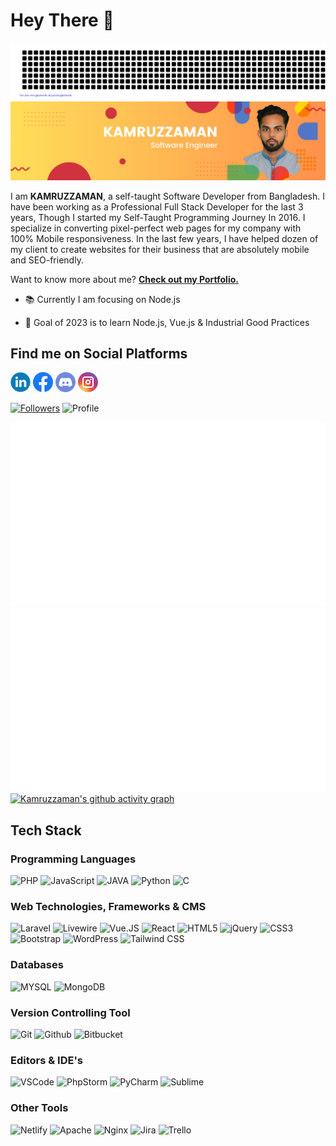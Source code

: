 # Hey There 👋

[![Linkedin](https://github.com/kzamanbd/kzamanbd/blob/master/gitartwork.svg)](https://www.linkedin.com/in/kzamanbd)
[![Linkedin](https://raw.githubusercontent.com/kzamanbd/kzamanbd/master/images/github-cover.png)](https://www.linkedin.com/in/kzamanbd)

I am **KAMRUZZAMAN**, a self-taught Software Developer from Bangladesh. I have been working as a Professional Full Stack Developer for the last 3 years, Though I started my Self-Taught Programming Journey In 2016. I specialize in converting pixel-perfect web pages for my company with 100% Mobile responsiveness. In the last few years, I have helped dozen of my client to create websites for their business that are absolutely mobile and SEO-friendly.

Want to know more about me? [**Check out my Portfolio.**](https://kzamanbd.github.io/)

-   📚 Currently I am focusing on Node.js

-   🎯 Goal of 2023 is to learn Node.js, Vue.js & Industrial Good Practices

## Find me on Social Platforms

[![Linkedin](https://raw.githubusercontent.com/kzamanbd/kzamanbd/master/images/linkedin.png 'Linkedin')](https://www.linkedin.com/in/kzamanbd 'Linkedin') [![Facebook](https://raw.githubusercontent.com/kzamanbd/kzamanbd/master/images/facebook.png 'Facebook')](http://facebook.com/kzaman.me 'Facebook') [![Discord](https://raw.githubusercontent.com/kzamanbd/kzamanbd/master/images/discord.png 'Discord')](https://discordapp.com/users/kzaman#9304 'Discord') [![Instagram](https://raw.githubusercontent.com/kzamanbd/kzamanbd/master/images/instagram.png 'Instagram')](https://www.instagram.com/kzaman.me/ 'Instagram')

[![Followers](https://img.shields.io/github/followers/kzamanbd?username=kzamanbd&label=Followers)](https://github.com/kzamanbd?tab=followers)
![Profile](https://komarev.com/ghpvc/?username=kzamanbd&label=Profile%20views&color=green&style=flat)

![Github](https://raw.githubusercontent.com/kzamanbd/github-stats/master/generated/overview.svg#gh-light-mode-only)
![Github](https://raw.githubusercontent.com/kzamanbd/github-stats/master/generated/languages.svg#gh-light-mode-only)
[![Kamruzzaman's github activity graph](https://github-readme-activity-graph.vercel.app/graph?username=kzamanbd&theme=github-compact)](https://github.com/kzamanbd)

## Tech Stack

### Programming Languages

![PHP](https://img.shields.io/badge/PHP-%23777BB4.svg?&style=for-the-badge&logo=php&logoColor=white)
![JavaScript](https://img.shields.io/badge/JavaScript%20-%23323330.svg?&style=for-the-badge&logo=javascript&logoColor=%23F7DF1E)
![JAVA](https://img.shields.io/badge/JAVA-%23ED8B00.svg?&style=for-the-badge&logo=java&logoColor=white)
![Python](https://img.shields.io/badge/Python-14354C?style=for-the-badge&logo=python&logoColor=white)
![C](https://img.shields.io/badge/C-00599C?style=for-the-badge&logo=c&logoColor=white)

### Web Technologies, Frameworks & CMS

![Laravel](https://img.shields.io/badge/Laravel%20-%23FF2D20.svg?&style=for-the-badge&logo=laravel&logoColor=white)
![Livewire](https://img.shields.io/badge/Laravel%20Livewire%20-%23FF2D20.svg?&style=for-the-badge&logo=laravel-livwire&logoColor=white)
![Vue.JS](https://img.shields.io/badge/VueJs%20-%2335495e.svg?&style=for-the-badge&logo=vue.js&logoColor=%234FC08D)
![React](https://img.shields.io/badge/React%20JS-%2335495e.svg?&style=for-the-badge&logo=reactjs&logoColor=%234FC08D)
![HTML5](https://img.shields.io/badge/HTML5%20-%23E34F26.svg?&style=for-the-badge&logo=html5&logoColor=white)
![jQuery](https://img.shields.io/badge/JQuery%20-%230769AD.svg?&style=for-the-badge&logo=jquery&logoColor=white)
![CSS3](https://img.shields.io/badge/CSS3%20-%231572B6.svg?&style=for-the-badge&logo=css3&logoColor=white)
![Bootstrap](https://img.shields.io/badge/Bootstrap%20-%23563D7C.svg?&style=for-the-badge&logo=bootstrap&logoColor=white)
![WordPress](https://img.shields.io/badge/WordPress%20-%2321759B.svg?&style=for-the-badge&logo=wordpress&logoColor=white)
![Tailwind CSS](https://img.shields.io/badge/TailwindCSS%20-%2338B2AC.svg?&style=for-the-badge&logo=tailwind-css&logoColor=white)

### Databases

![MYSQL](https://img.shields.io/badge/-MYSQL-%234479A1?style=for-the-badge&logo=mysql&logoColor=ffffff)
![MongoDB](https://img.shields.io/badge/MongoDB-4EA94B?style=for-the-badge&logo=mongodb&logoColor=white)

### Version Controlling Tool

![Git](https://img.shields.io/badge/Git%20-%23F05033.svg?&style=for-the-badge&logo=git&logoColor=white)
![Github](https://img.shields.io/badge/GitHub-100000?style=for-the-badge&logo=github&logoColor=white)
![Bitbucket](https://img.shields.io/badge/Bitbucket%20-%230047B3.svg?&style=for-the-badge&logo=bitbucket&logoColor=white)

### Editors & IDE's

![VSCode](https://img.shields.io/badge/--%23007ACC?style=for-the-badge&logo=visual-studio-code)
![PhpStorm](https://img.shields.io/badge/-PhpStorm-%239250f5?style=for-the-badge&logo=phpstorm)
![PyCharm](https://img.shields.io/badge/-PyCharm-%23000000?style=for-the-badge&logo=pycharm)
![Sublime](https://img.shields.io/badge/-Sublime%20Text-%23FF9800?style=for-the-badge&logo=sublime-text&logoColor=white)

### Other Tools

![Netlify](https://img.shields.io/badge/-Netlify-%2300C7B7?style=for-the-badge&logo=netlify&logoColor=ffffff)
![Apache](https://img.shields.io/badge/Apache-%23D22128.svg?&style=for-the-badge&logo=apache&logoColor=white)
![Nginx](https://img.shields.io/badge/Nginx-%23269539.svg?&style=for-the-badge&logo=nginx&logoColor=white)
![Jira](https://img.shields.io/badge/Jira-0052CC?style=for-the-badge&logo=Jira&logoColor=white)
![Trello](https://img.shields.io/badge/Trello-%230079BF.svg?&style=for-the-badge&logo=trello&logoColor=white)
